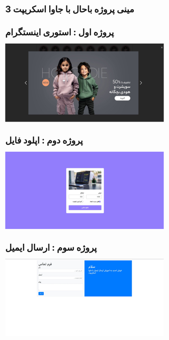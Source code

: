 # 3 مینی پروژه باحال با جاوا اسکریپت

# 

# پروژه اول : استوری اینستگرام

![Mini_Project_Javascript](Views/image1.jpg)

# پروژه دوم : اپلود فایل

![Mini_Project_Javascript](Views/image3.jpg)

# پروژه سوم : ارسال ایمیل

![Mini_Project_Javascript](Views/image2.jpg)

